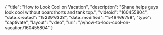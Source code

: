 {
    "title": "How to Look Cool on Vacation",
    "description": "Shane helps guys look cool without boardshorts and tank top.",
    "videoid": "160455804",
    "date_created": "1523916328",
    "date_modified": "1546466758",
    "type": "captivate",
    "layout": "video",
    "url": "\/v\/how-to-look-cool-on-vacation\/160455804"
}